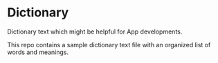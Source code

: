 # Dictionary
Dictionary text which might be helpful for App developments.

This repo contains a sample dictionary text file with an organized list of words and meanings. 
